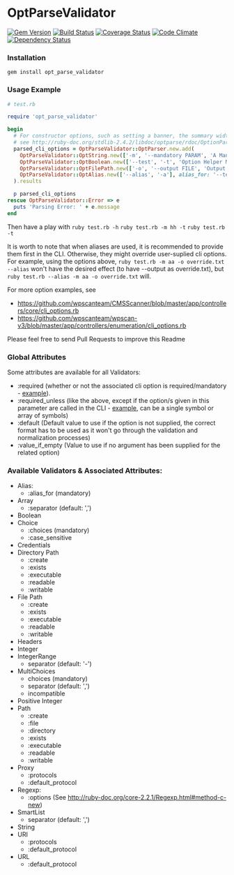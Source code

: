 OptParseValidator
=================

[![Gem Version](https://badge.fury.io/rb/opt_parse_validator.svg)](https://badge.fury.io/rb/opt_parse_validator)
[![Build Status](https://img.shields.io/travis/wpscanteam/OptParseValidator.svg)](https://travis-ci.org/wpscanteam/OptParseValidator)
[![Coverage Status](https://img.shields.io/coveralls/wpscanteam/OptParseValidator.svg)](https://coveralls.io/r/wpscanteam/OptParseValidator?branch=master)
[![Code Climate](https://api.codeclimate.com/v1/badges/56f0307bbbda6d41b99a/maintainability)](https://codeclimate.com/github/wpscanteam/OptParseValidator/maintainability)
[![Dependency Status](https://img.shields.io/gemnasium/wpscanteam/OptParseValidator.svg)](https://gemnasium.com/wpscanteam/OptParseValidator)


### Installation

```gem install opt_parse_validator```

### Usage Example

```ruby
# test.rb

require 'opt_parse_validator'

begin
  # For constructor options, such as setting a banner, the summary width and indent,
  # see http://ruby-doc.org/stdlib-2.4.2/libdoc/optparse/rdoc/OptionParser.html#method-c-new
  parsed_cli_options = OptParseValidator::OptParser.new.add(
    OptParseValidator::OptString.new(['-m', '--mandatory PARAM', 'A Mandatory CLI option'], required: true),
    OptParseValidator::OptBoolean.new(['--test', '-t', 'Option Helper Message']),
    OptParseValidator::OptFilePath.new(['-o', '--output FILE', 'Output to FILE'], writable: true, exists: false),
    OptParseValidator::OptAlias.new(['--alias', '-a'], alias_for: '--test -o file.txt')
  ).results

  p parsed_cli_options
rescue OptParseValidator::Error => e
  puts 'Parsing Error: ' + e.message
end
```

Then have a play with
```ruby test.rb -h```
```ruby test.rb -m hh -t```
```ruby test.rb -t```

It is worth to note that when aliases are used, it is recommended to provide them first in the CLI. Otherwise, they might override user-suplied cli options. For example, using the options above, ```ruby test.rb -m aa -o override.txt --alias``` won't have the desired effect (to have --output as override.txt), but ```ruby test.rb --alias -m aa -o override.txt``` will.

For more option examples, see
 - https://github.com/wpscanteam/CMSScanner/blob/master/app/controllers/core/cli_options.rb
 - https://github.com/wpscanteam/wpscan-v3/blob/master/app/controllers/enumeration/cli_options.rb

Please feel free to send Pull Requests to improve this Readme

### Global Attributes

Some attributes are available for all Validators:
- :required (whether or not the associated cli option is required/mandatory - [example](https://github.com/wpscanteam/CMSScanner/blob/master/app/controllers/core/cli_options.rb#L9)).
- :required_unless (like the above, except if the option/s given in this parameter are called in the CLI - [example](https://github.com/wpscanteam/wpscan-v3/blob/master/app/controllers/core.rb#L7), can be a single symbol or array of symbols)
- :default (Default value to use if the option is not supplied, the correct format has to be used as it won't go through the validation and normalization processes)
- :value_if_empty (Value to use if no argument has been supplied for the related option)

### Available Validators & Associated Attributes:
- Alias:
  - :alias_for (mandatory)
- Array
  - :separator (default: ',')
- Boolean
- Choice
  - :choices (mandatory)
  - :case_sensitive
- Credentials
- Directory Path
  - :create
  - :exists
  - :executable
  - :readable
  - :writable
- File Path
  - :create
  - :exists
  - :executable
  - :readable
  - :writable
- Headers
- Integer
- IntegerRange
  - separator (default: '-')
- MultiChoices
  - choices (mandatory)
  - separator (default: ',')
  - incompatible
- Positive Integer
- Path
  - :create
  - :file
  - :directory
  - :exists
  - :executable
  - :readable
  - :writable
- Proxy
  - :protocols
  - :default_protocol
- Regexp:
  - :options (See http://ruby-doc.org/core-2.2.1/Regexp.html#method-c-new)
- SmartList
  - separator (default: ',')
- String
- URI
  - :protocols
  - :default_protocol
- URL
  - :default_protocol
